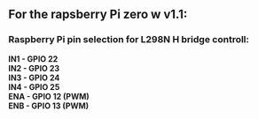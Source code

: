 ## For the rapsberry Pi zero w v1.1:
### Raspberry Pi pin selection for L298N H bridge controll:
**IN1 - GPIO 22**  
**IN2 - GPIO 23**  
**IN3 - GPIO 24**  
**IN4 - GPIO 25**  
**ENA - GPIO 12 (PWM)**  
**ENB - GPIO 13 (PWM)**  